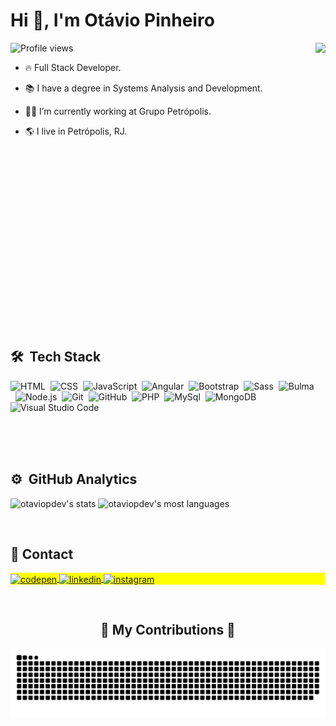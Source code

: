 <h1 align="left">Hi 👋, I'm Otávio Pinheiro</h1>
<img align="right" height="590em" src="https://gist.githubusercontent.com/otaviopdev/039df9e8c5c5e1f78398855da65b4db6/raw/7cb976ac4ea9c9391c5e4e4b319d85e997d4d248/githubcard.svg"/>
<p align="left"> <img src="https://komarev.com/ghpvc/?username=otaviopdev&color=yellow" alt="Profile views" /> </p>

- 🔥 Full Stack Developer.

- 📚 I have a degree in Systems Analysis and Development.

- 🧑‍💼 I’m currently working at Grupo Petrópolis.

- 🌎 I live in Petrópolis, RJ.

<br><br>
<br><br>
<br><br>
<br><br>
<br><br>
<br><br>
<br><br>
<br><br>
<br>

 ## 🛠 &nbsp;Tech Stack

![HTML](https://img.shields.io/badge/-HTML-05122A?style=flat&logo=HTML5)&nbsp;
![CSS](https://img.shields.io/badge/-CSS-05122A?style=flat&logo=CSS3&logoColor=1572B6)&nbsp;
![JavaScript](https://img.shields.io/badge/-JavaScript-05122A?style=flat&logo=javascript)&nbsp;
![Angular](https://img.shields.io/badge/-Angular-05122A?style=flat&logo=angular)&nbsp;
![Bootstrap](https://img.shields.io/badge/-Bootstrap-05122A?style=flat&logo=bootstrap)&nbsp;
![Sass](https://img.shields.io/badge/-Sass-05122A?style=flat&logo=Sass)&nbsp;
![Bulma](https://img.shields.io/badge/-Bulma-05122A?style=flat&logo=bulma)&nbsp;
![Node.js](https://img.shields.io/badge/-Node.js-05122A?style=flat&logo=node.js)&nbsp;
![Git](https://img.shields.io/badge/-Git-05122A?style=flat&logo=git)&nbsp;
![GitHub](https://img.shields.io/badge/-GitHub-05122A?style=flat&logo=github)&nbsp;
![PHP](https://img.shields.io/badge/-PHP-05122A?style=flat&logo=php)&nbsp;
![MySql](https://img.shields.io/badge/-MySql-05122A?style=flat&logo=mysql)&nbsp;
![MongoDB](https://img.shields.io/badge/-MongoDB-05122A?style=flat&logo=mongoDB)&nbsp;
![Visual Studio Code](https://img.shields.io/badge/-Visual%20Studio%20Code-05122A?style=flat&logo=visual-studio-code&logoColor=007ACC)&nbsp;

<br><br><br>

## ⚙️ &nbsp;GitHub Analytics

<p align="left">
<img width="530em" src="https://github-readme-stats.vercel.app/api?username=otaviopdev&show_icons=true&theme=vision-friendly-dark" alt="otaviopdev's stats"/>
<img width="530em" src="https://github-readme-stats.vercel.app/api/top-langs/?username=otaviopdev&layout=compact&theme=vision-friendly-dark" alt="otaviopdev's most languages"/>
</p>

<br>

## 🔗 Contact

<p align="left" style="background:yellow">
<a href="https://codepen.io/otaviopdev" target="_blank">
  <img align="center" src="https://img.shields.io/badge/-otaviopdev-05122A?style=flat&logo=codepen" alt="codepen"/>
</a>
<a href="https://linkedin.com/in/otaviopiinheiro" target="_blank">
  <img align="center" src="https://img.shields.io/badge/-otaviopiinheiro-05122A?style=flat&logo=linkedin" alt="linkedin"/>
</a>
<a href="https://instagram.com/otaviop_dev" target="_blank">
 <img align="center" src="https://img.shields.io/badge/-otaviop_dev-05122A?style=flat&logo=instagram" alt="instagram"/>
</a>
</p>

<br>

<div align="center">
  <h2>🐍 My Contributions 🐍</h2>
</div>
  
<picture>
  <source
    media="(prefers-color-scheme: dark)"
    srcset="https://raw.githubusercontent.com/platane/snk/output/github-contribution-grid-snake-dark.svg"
  />
  <source
    media="(prefers-color-scheme: light)"
    srcset="https://raw.githubusercontent.com/platane/snk/output/github-contribution-grid-snake.svg"
  />
  <img
    alt="github contribution grid snake animation"
    src="https://raw.githubusercontent.com/platane/snk/output/github-contribution-grid-snake.svg"
  />
</picture>

